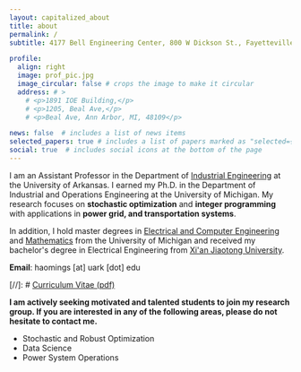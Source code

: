 ```yaml
---
layout: capitalized_about
title: about
permalink: /
subtitle: 4177 Bell Engineering Center, 800 W Dickson St., Fayetteville, AR, 72703

profile:
  align: right
  image: prof_pic.jpg
  image_circular: false # crops the image to make it circular
  address: # >
    # <p>1891 IOE Building,</p>
    # <p>1205, Beal Ave,</p>
    # <p>Beal Ave, Ann Arbor, MI, 48109</p>

news: false  # includes a list of news items
selected_papers: true # includes a list of papers marked as "selected={true}"
social: true  # includes social icons at the bottom of the page
---
```


I am an Assistant Professor in the Department of [Industrial Engineering](https://industrial-engineering.uark.edu/) at the University of Arkansas. I earned my Ph.D. in the Department of Industrial and Operations Engineering at the University of Michigan. My research focuses on **stochastic optimization** and **integer programming** with applications in
**power grid, and transportation systems**. 

In addition, I hold master degrees in [Electrical and Computer Engineering](https://ece.engin.umich.edu/) and [Mathematics](https://lsa.umich.edu/math) from the University of Michigan and received my bachelor's degree in Electrical Engineering from [Xi'an Jiaotong University](http://en.xjtu.edu.cn/).

**Email**: haomings [at] uark [dot] edu

[//]: # [Curriculum Vitae (pdf)](./assets/pdf/cv_hmshen.pdf)

**I am actively seeking motivated and talented students to join my research group. If you are interested in any of the following areas, please do not hesitate to contact me.**
- Stochastic and Robust Optimization
- Data Science
- Power System Operations


